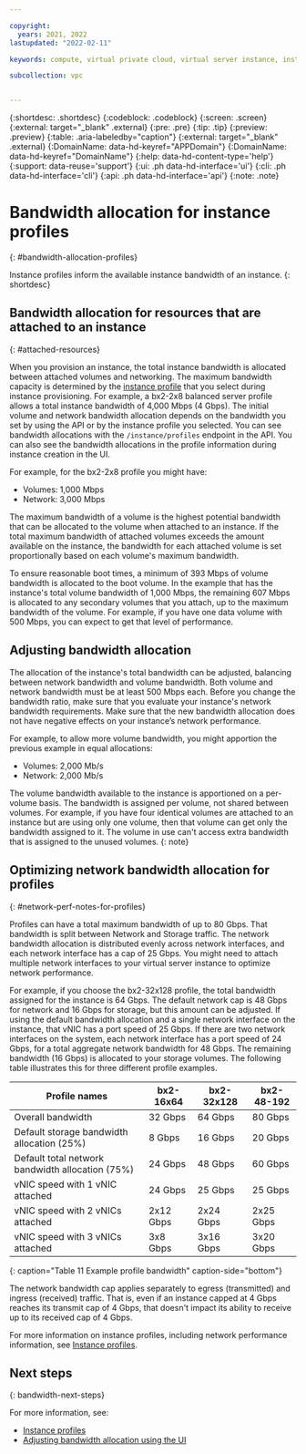 ```yaml
---

copyright:
  years: 2021, 2022
lastupdated: "2022-02-11"

keywords: compute, virtual private cloud, virtual server instance, instance, bandwidth

subcollection: vpc


---
```


{:shortdesc: .shortdesc}
{:codeblock: .codeblock}
{:screen: .screen}
{:external: target="_blank" .external}
{:pre: .pre}
{:tip: .tip}
{:preview: .preview}
{:table: .aria-labeledby="caption"}
{:external: target="_blank" .external}
{:DomainName: data-hd-keyref="APPDomain"}
{:DomainName: data-hd-keyref="DomainName"}
{:help: data-hd-content-type='help'}
{:support: data-reuse='support'}
{:ui: .ph data-hd-interface='ui'}
{:cli: .ph data-hd-interface='cli'}
{:api: .ph data-hd-interface='api'}
{:note: .note}

# Bandwidth allocation for instance profiles
{: #bandwidth-allocation-profiles}

Instance profiles inform the available instance bandwidth of an instance.
{: shortdesc}

## Bandwidth allocation for resources that are attached to an instance
{: #attached-resources}

When you provision an instance, the total instance bandwidth is allocated between attached volumes and networking. The maximum bandwidth capacity is determined by the [instance profile](/docs/vpc?topic=vpc-profiles&interface=ui) that you select during instance provisioning. For example, a bx2-2x8 balanced server profile allows a total instance bandwidth of 4,000 Mbps (4 Gbps). The initial volume and network bandwidth allocation depends on the bandwidth you set by using the API or by the instance profile you selected. You can see bandwidth allocations with the `/instance/profiles` endpoint in the API. You can also see the bandwidth allocations in the profile information during instance creation in the UI.

For example, for the bx2-2x8 profile you might have:

* Volumes: 1,000 Mbps
* Network: 3,000 Mbps

The maximum bandwidth of a volume is the highest potential bandwidth that can be allocated to the volume when attached to an instance. If the total maximum bandwidth of attached volumes exceeds the amount available on the instance, the bandwidth for each attached volume is set proportionally based on each volume's maximum bandwidth.

To ensure reasonable boot times, a minimum of 393 Mbps of volume bandwidth is allocated to the boot volume. In the example that has the instance's total volume bandwidth of 1,000 Mbps, the remaining 607 Mbps is allocated to any secondary volumes that you attach, up to the maximum bandwidth of the volume. For example, if you have one data volume with 500 Mbps, you can expect to get that level of performance.

## Adjusting bandwidth allocation

The allocation of the instance's total bandwidth can be adjusted, balancing between network bandwidth and volume bandwidth. Both volume and network bandwidth must be at least 500 Mbps each. Before you change the bandwidth ratio, make sure that you evaluate your instance's network bandwidth requirements. Make sure that the new bandwidth allocation does not have negative effects on your instance’s network performance.

For example, to allow more volume bandwidth, you might apportion the previous example in equal allocations:

* Volumes: 2,000 Mb/s
* Network: 2,000 Mb/s

The volume bandwidth available to the instance is apportioned on a per-volume basis. The bandwidth is assigned per volume, not shared between volumes. For example, if you have four identical volumes are attached to an instance but are using only one volume, then that volume can get only the bandwidth assigned to it. The volume in use can't access extra bandwidth that is assigned to the unused volumes.
{: note}

<!--Customers will have the ability to modify the amount provided to volume bandwidth within the overall instance limits. A default amount of volume bandwidth will be set on each instance profile.
1Gbps-2Gbps per-vCPU with a limit of 80Gbps-->

## Optimizing network bandwidth allocation for profiles
{: #network-perf-notes-for-profiles}

Profiles can have a total maximum bandwidth of up to 80 Gbps. That bandwidth is split between Network and Storage traffic. The network bandwidth allocation is distributed evenly across network interfaces, and each network interface has a cap of 25 Gbps. You might need to attach multiple network interfaces to your virtual server instance to optimize network performance.

For example, if you choose the bx2-32x128 profile, the total bandwidth assigned for the instance is 64 Gbps. The default network cap is 48 Gbps for network and 16 Gbps for storage, but this amount can be adjusted. If using the default bandwidth allocation and a single network interface on the instance, that vNIC has a port speed of 25 Gbps. If there are two network interfaces on the system, each network interface has a port speed of 24 Gbps, for a total aggregate network bandwidth for 48 Gbps. The remaining bandwidth (16 Gbps) is allocated to your storage volumes. The following table illustrates this for three different profile examples.

| Profile names | bx2-16x64 | bx2-32x128 | bx2-48-192 |
| --- | --- | --- | --- |
| Overall bandwidth | 32 Gbps | 64 Gbps | 80 Gbps |
| Default storage bandwidth allocation (25%) | 8 Gbps | 16 Gbps | 20 Gbps |
| Default total network bandwidth allocation (75%) | 24 Gbps | 48 Gbps | 60 Gbps |
| vNIC speed with 1 vNIC attached | 24 Gbps | 25 Gbps | 25 Gbps |
| vNIC speed with 2 vNICs attached | 2x12 Gbps | 2x24 Gbps | 2x25 Gbps |
| vNIC speed with 3 vNICs attached | 3x8 Gbps | 3x16 Gbps | 3x20 Gbps |
{: caption="Table 11 Example profile bandwidth" caption-side="bottom"}

The network bandwidth cap applies separately to egress (transmitted) and ingress (received) traffic. That is, even if an instance capped at 4 Gbps reaches its transmit cap of 4 Gbps, that doesn't impact its ability to receive up to its received cap of 4 Gbps.

<!--Customers will have the ability to modify the amount provided to volume bandwidth within the overall instance limits. A default amount of volume bandwidth will be set on each instance profile.
1Gbps-2Gbps per-vCPU with a limit of 80Gbps-->

For more information on instance profiles, including network performance information, see [Instance profiles](/docs/vpc?topic=vpc-profiles&interface=ui).


<!-- Do we want to communicate this?-->
<!-- The 2Gbps per-vCPU is a maximum allocation for an instance. The actual allocation of networking bandwidth to an instance is determined by the number of attached vNICs. The maximum allocation for each vNIC is provided on the instance profile and for all existing profiles is 16Gb/s. This means that if only 1 vNIC is attached at-most 16Gb/s is allocated to the instance. -->

## Next steps
{: bandwidth-next-steps}

For more information, see:
* [Instance profiles](/docs/vpc?topic=vpc-profiles&interface=ui)
* [Adjusting bandwidth allocation using the UI](/docs/vpc?topic=vpc-managing-virtual-server-instances&interface=ui#adjusting-bandwidth-allocation-ui)
